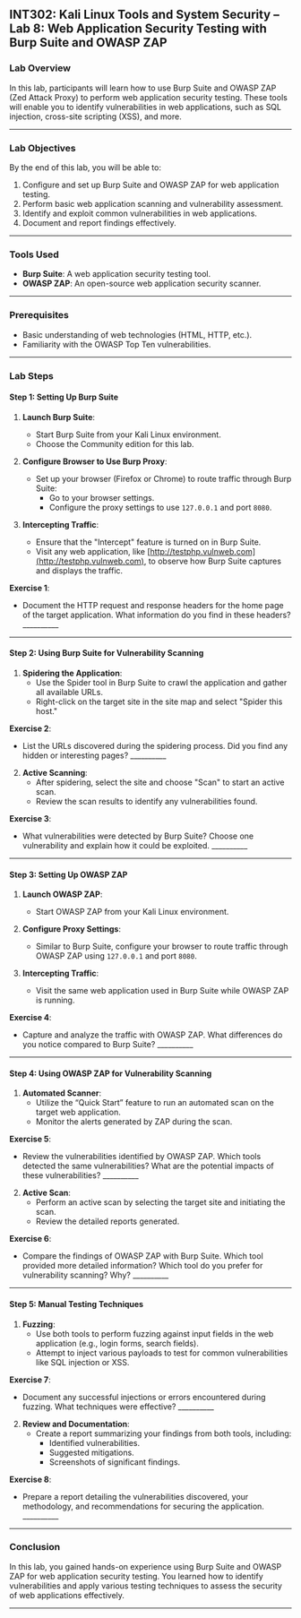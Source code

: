 

## **INT302: Kali Linux Tools and System Security – Lab 8: Web Application Security Testing with Burp Suite and OWASP ZAP**

### **Lab Overview**
In this lab, participants will learn how to use Burp Suite and OWASP ZAP (Zed Attack Proxy) to perform web application security testing. These tools will enable you to identify vulnerabilities in web applications, such as SQL injection, cross-site scripting (XSS), and more.

---

### **Lab Objectives**
By the end of this lab, you will be able to:
1. Configure and set up Burp Suite and OWASP ZAP for web application testing.
2. Perform basic web application scanning and vulnerability assessment.
3. Identify and exploit common vulnerabilities in web applications.
4. Document and report findings effectively.

---

### **Tools Used**
- **Burp Suite**: A web application security testing tool.
- **OWASP ZAP**: An open-source web application security scanner.

---

### **Prerequisites**
- Basic understanding of web technologies (HTML, HTTP, etc.).
- Familiarity with the OWASP Top Ten vulnerabilities.

---

### **Lab Steps**

#### **Step 1: Setting Up Burp Suite**

1. **Launch Burp Suite**:
   - Start Burp Suite from your Kali Linux environment.
   - Choose the Community edition for this lab.

2. **Configure Browser to Use Burp Proxy**:
   - Set up your browser (Firefox or Chrome) to route traffic through Burp Suite:
     - Go to your browser settings.
     - Configure the proxy settings to use `127.0.0.1` and port `8080`.

3. **Intercepting Traffic**:
   - Ensure that the "Intercept" feature is turned on in Burp Suite.
   - Visit any web application, like [http://testphp.vulnweb.com](http://testphp.vulnweb.com), to observe how Burp Suite captures and displays the traffic.

**Exercise 1**:  
- Document the HTTP request and response headers for the home page of the target application. What information do you find in these headers? __________

---

#### **Step 2: Using Burp Suite for Vulnerability Scanning**

1. **Spidering the Application**:
   - Use the Spider tool in Burp Suite to crawl the application and gather all available URLs.
   - Right-click on the target site in the site map and select "Spider this host."

**Exercise 2**:  
- List the URLs discovered during the spidering process. Did you find any hidden or interesting pages? __________

2. **Active Scanning**:
   - After spidering, select the site and choose "Scan" to start an active scan.
   - Review the scan results to identify any vulnerabilities found.

**Exercise 3**:  
- What vulnerabilities were detected by Burp Suite? Choose one vulnerability and explain how it could be exploited. __________

---

#### **Step 3: Setting Up OWASP ZAP**

1. **Launch OWASP ZAP**:
   - Start OWASP ZAP from your Kali Linux environment.

2. **Configure Proxy Settings**:
   - Similar to Burp Suite, configure your browser to route traffic through OWASP ZAP using `127.0.0.1` and port `8080`.

3. **Intercepting Traffic**:
   - Visit the same web application used in Burp Suite while OWASP ZAP is running.

**Exercise 4**:  
- Capture and analyze the traffic with OWASP ZAP. What differences do you notice compared to Burp Suite? __________

---

#### **Step 4: Using OWASP ZAP for Vulnerability Scanning**

1. **Automated Scanner**:
   - Utilize the “Quick Start” feature to run an automated scan on the target web application.
   - Monitor the alerts generated by ZAP during the scan.

**Exercise 5**:  
- Review the vulnerabilities identified by OWASP ZAP. Which tools detected the same vulnerabilities? What are the potential impacts of these vulnerabilities? __________

2. **Active Scan**:
   - Perform an active scan by selecting the target site and initiating the scan.
   - Review the detailed reports generated.

**Exercise 6**:  
- Compare the findings of OWASP ZAP with Burp Suite. Which tool provided more detailed information? Which tool do you prefer for vulnerability scanning? Why? __________

---

#### **Step 5: Manual Testing Techniques**

1. **Fuzzing**:
   - Use both tools to perform fuzzing against input fields in the web application (e.g., login forms, search fields).
   - Attempt to inject various payloads to test for common vulnerabilities like SQL injection or XSS.

**Exercise 7**:  
- Document any successful injections or errors encountered during fuzzing. What techniques were effective? __________

2. **Review and Documentation**:
   - Create a report summarizing your findings from both tools, including:
     - Identified vulnerabilities.
     - Suggested mitigations.
     - Screenshots of significant findings.

**Exercise 8**:  
- Prepare a report detailing the vulnerabilities discovered, your methodology, and recommendations for securing the application. __________

---

### **Conclusion**
In this lab, you gained hands-on experience using Burp Suite and OWASP ZAP for web application security testing. You learned how to identify vulnerabilities and apply various testing techniques to assess the security of web applications effectively.

---

